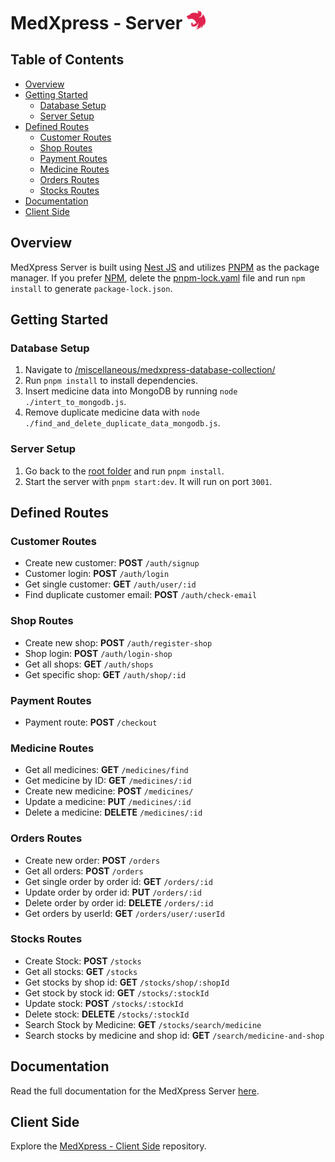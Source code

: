 # MedXpress - Server <img src="./miscellaneous/icons/nestjs.svg" width="30" title="NestJS Logo">

## Table of Contents

- [Overview](#overview)
- [Getting Started](#getting-started)
  - [Database Setup](#database-setup)
  - [Server Setup](#server-setup)
- [Defined Routes](#defined-routes)
  - [Customer Routes](#customer-routes)
  - [Shop Routes](#shop-routes)
  - [Payment Routes](#payment-routes)
  - [Medicine Routes](#medicine-routes)
  - [Orders Routes](#orders-routes)
  - [Stocks Routes](#stocks-routes)
- [Documentation](#documentation)
- [Client Side](#client-side)

## Overview

MedXpress Server is built using [Nest JS](https://docs.nestjs.com/) and utilizes [PNPM](https://pnpm.io/) as the package manager. If you prefer [NPM](https://www.npmjs.com/), delete the [pnpm-lock.yaml](./pnpm-lock.yaml) file and run `npm install` to generate `package-lock.json`.

## Getting Started

### Database Setup

1. Navigate to [/miscellaneous/medxpress-database-collection/](/miscellaneous/medxpress-database-collection/)
2. Run `pnpm install` to install dependencies.
3. Insert medicine data into MongoDB by running `node ./intert_to_mongodb.js`.
4. Remove duplicate medicine data with `node ./find_and_delete_duplicate_data_mongodb.js`.

### Server Setup

1. Go back to the [root folder](./) and run `pnpm install`.
2. Start the server with `pnpm start:dev`. It will run on port `3001`.

## Defined Routes

### Customer Routes

- Create new customer: **POST** `/auth/signup`
- Customer login: **POST** `/auth/login`
- Get single customer: **GET** `/auth/user/:id`
- Find duplicate customer email: **POST** `/auth/check-email`

### Shop Routes

- Create new shop: **POST** `/auth/register-shop`
- Shop login: **POST** `/auth/login-shop`
- Get all shops: **GET** `/auth/shops`
- Get specific shop: **GET** `/auth/shop/:id`

### Payment Routes

- Payment route: **POST** `/checkout`

### Medicine Routes

- Get all medicines: **GET** `/medicines/find`
- Get medicine by ID: **GET** `/medicines/:id`
- Create new medicine: **POST** `/medicines/`
- Update a medicine: **PUT** `/medicines/:id`
- Delete a medicine: **DELETE** `/medicines/:id`

### Orders Routes

- Create new order: **POST** `/orders`
- Get all orders: **POST** `/orders`
- Get single order by order id: **GET** `/orders/:id`
- Update order by order id: **PUT** `/orders/:id`
- Delete order by order id: **DELETE** `/orders/:id`
- Get orders by userId: **GET** `/orders/user/:userId`

### Stocks Routes

- Create Stock: **POST** `/stocks`
- Get all stocks: **GET** `/stocks`
- Get stocks by shop id: **GET** `/stocks/shop/:shopId`
- Get stock by stock id: **GET** `/stocks/:stockId`
- Update stock: **POST** `/stocks/:stockId`
- Delete stock: **DELETE** `/stocks/:stockId`
- Search Stock by Medicine: **GET** `/stocks/search/medicine`
- Search stocks by medicine and shop id: **GET** `/search/medicine-and-shop`

## Documentation

Read the full documentation for the MedXpress Server [here](https://imdariful.github.io/medxpress-server/).

## Client Side

Explore the [MedXpress - Client Side](https://github.com/imdariful/medxpress-client) repository.
